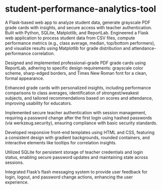 # student-performance-analytics-tool
A Flask-based web app to analyze student data, generate grayscale PDF grade cards with insights, and secure access with teacher authentication. Built with Python, SQLite, Matplotlib, and ReportLab.
Engineered a Flask web application to process student data from CSV files, compute performance metrics (e.g., class average, median, top/bottom performers), and visualize results using Matplotlib for grade distribution and attendance-performance correlation.  

Designed and implemented professional-grade PDF grade cards using ReportLab, adhering to specific design requirements: grayscale color scheme, sharp-edged borders, and Times New Roman font for a clean, formal appearance.  

Enhanced grade cards with personalized insights, including performance comparisons to class averages, identification of strongest/weakest subjects, and tailored recommendations based on scores and attendance, improving usability for educators.  

Implemented secure teacher authentication with session management, requiring a password change after the first login using hashed passwords (via werkzeug.security), ensuring compliance with basic security standards.  

Developed responsive front-end templates using HTML and CSS, featuring a consistent design with gradient backgrounds, rounded containers, and interactive elements like tooltips for correlation insights.  

Utilized SQLite for persistent storage of teacher credentials and login status, enabling secure password updates and maintaining state across sessions.  

Integrated Flask’s flash messaging system to provide user feedback for login, logout, and password change actions, enhancing the user experience.

